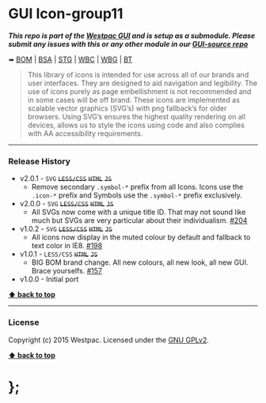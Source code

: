 GUI Icon-group11
================

***This repo is part of the [Westpac GUI](http://gel.westpacgroup.com.au/GUI/) and is setup as a submodule. Please submit any issues with this or any other
module in our [GUI-source repo](https://github.com/WestpacCXTeam/GUI-source/issues)***

➠
[BOM](http://westpaccxteam.github.io/GUI-icons-group11/tests/BOM/) |
[BSA](http://westpaccxteam.github.io/GUI-icons-group11/tests/BSA/) |
[STG](http://westpaccxteam.github.io/GUI-icons-group11/tests/STG/) |
[WBC](http://westpaccxteam.github.io/GUI-icons-group11/tests/WBC/) |
[WBG](http://westpaccxteam.github.io/GUI-icons-group11/tests/WBG/) |
[BT](http://westpaccxteam.github.io/GUI-icons-group11/tests/BT/)

> This library of icons is intended for use across all of our brands and user interfaces. They are designed to aid navigation and legibility. The use of icons
> purely as page embellishment is not recommended and in some cases will be off brand. These icons are implemented as scalable vector graphics (SVG’s) with
> png fallback’s for older browsers. Using SVG’s ensures the highest quality rendering on all devices, allows us to style the icons using code and also
> complies with AA accessibility requirements.

----------------------------------------------------------------------------------------------------------------------------------------------------------------


### Release History

* v2.0.1 - `SVG` ~~`LESS/CSS`~~ ~~`HTML`~~ ~~`JS`~~
	* Remove secondary `.symbol-*` prefix from all Icons. Icons use the `.icon-*` prefix and Symbols use the `.symbol-*` prefix exclusively.
* v2.0.0 - `SVG` ~~`LESS/CSS`~~ ~~`HTML`~~ ~~`JS`~~
	* All SVGs now come with a unique title ID. That may not sound like much but SVGs are very particular about their individualism.
		[#204](https://github.com/WestpacCXTeam/GUI-source/issues/204)
* v1.0.2 - `SVG` ~~`LESS/CSS`~~ ~~`HTML`~~ ~~`JS`~~
	* All icons now display in the muted colour by default and fallback to text color in IE8.
		[#198](https://github.com/WestpacCXTeam/GUI-source/issues/198)
* v1.0.1 - `LESS/CSS` ~~`HTML`~~ ~~`JS`~~
	* BIG BOM brand change. All new colours, all new look, all new GUI. Brace yourselfs.
		[#157](https://github.com/WestpacCXTeam/GUI-source/issues/157)
* v1.0.0 - Initial port

**[⬆ back to top](#content)**


----------------------------------------------------------------------------------------------------------------------------------------------------------------


### License

Copyright (c) 2015 Westpac. Licensed under the [GNU GPLv2](https://raw.githubusercontent.com/WestpacCXTeam/GUI-icons-group11/master/LICENSE).

**[⬆ back to top](#content)**

# };